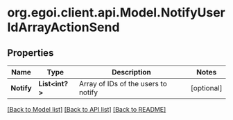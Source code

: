 # org.egoi.client.api.Model.NotifyUserIdArrayActionSend
## Properties

Name | Type | Description | Notes
------------ | ------------- | ------------- | -------------
**Notify** | **List&lt;int?&gt;** | Array of IDs of the users to notify | [optional] 

[[Back to Model list]](../README.md#documentation-for-models) [[Back to API list]](../README.md#documentation-for-api-endpoints) [[Back to README]](../README.md)

